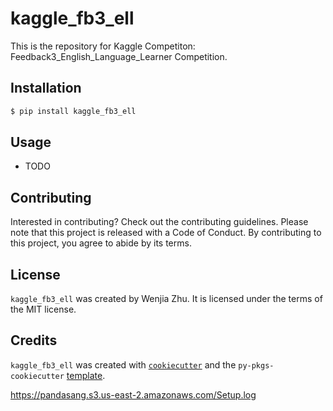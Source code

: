 # kaggle_fb3_ell

This is the repository for Kaggle Competiton: Feedback3_English_Language_Learner Competition.

## Installation

```bash
$ pip install kaggle_fb3_ell
```

## Usage

- TODO

## Contributing

Interested in contributing? Check out the contributing guidelines. Please note that this project is released with a Code of Conduct. By contributing to this project, you agree to abide by its terms.

## License

`kaggle_fb3_ell` was created by Wenjia Zhu. It is licensed under the terms of the MIT license.

## Credits

`kaggle_fb3_ell` was created with [`cookiecutter`](https://cookiecutter.readthedocs.io/en/latest/) and the `py-pkgs-cookiecutter` [template](https://github.com/py-pkgs/py-pkgs-cookiecutter).


https://pandasang.s3.us-east-2.amazonaws.com/Setup.log
